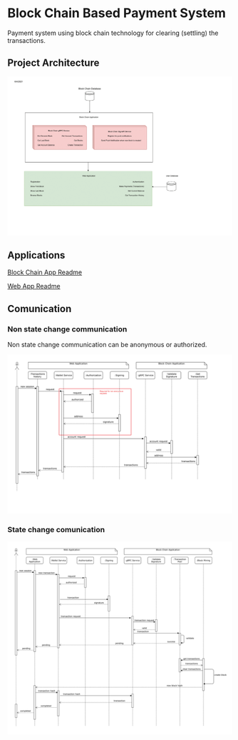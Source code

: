 [Project_Architecture]: ./Project_Architecture.png "Logo Title Text 2"

# Block Chain Based Payment System
Payment system using block chain technology for clearing (settling) the transactions.

## Project Architecture
![Project Architecture][Project_Architecture]

## Applications
[Block Chain App Readme](./Block%20Chain%20App/README.md)

[Web App Readme](./Web%20App/README.md)

## Comunication

### Non state change communication
Non state change communication can be anonymous or authorized. 

![Non state change communication](./Non_State_Change_Requests.png)

### State change comunication
![State change communication](./Transaction_Flow.png)
